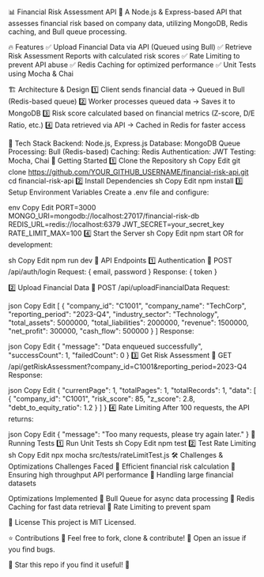 📊 Financial Risk Assessment API
🚀 A Node.js & Express-based API that assesses financial risk based on company data, utilizing MongoDB, Redis caching, and Bull queue processing.

🔥 Features
✅ Upload Financial Data via API (Queued using Bull)
✅ Retrieve Risk Assessment Reports with calculated risk scores
✅ Rate Limiting to prevent API abuse
✅ Redis Caching for optimized performance
✅ Unit Tests using Mocha & Chai

🏗️ Architecture & Design
1️⃣ Client sends financial data → Queued in Bull (Redis-based queue)
2️⃣ Worker processes queued data → Saves it to MongoDB
3️⃣ Risk score calculated based on financial metrics (Z-score, D/E Ratio, etc.)
4️⃣ Data retrieved via API → Cached in Redis for faster access

📌 Tech Stack
Backend: Node.js, Express.js
Database: MongoDB
Queue Processing: Bull (Redis-based)
Caching: Redis
Authentication: JWT
Testing: Mocha, Chai
🚀 Getting Started
1️⃣ Clone the Repository
sh
Copy
Edit
git clone https://github.com/YOUR_GITHUB_USERNAME/financial-risk-api.git
cd financial-risk-api
2️⃣ Install Dependencies
sh
Copy
Edit
npm install
3️⃣ Setup Environment Variables
Create a .env file and configure:

env
Copy
Edit
PORT=3000
MONGO_URI=mongodb://localhost:27017/financial-risk-db
REDIS_URL=redis://localhost:6379
JWT_SECRET=your_secret_key
RATE_LIMIT_MAX=100
4️⃣ Start the Server
sh
Copy
Edit
npm start
OR for development:

sh
Copy
Edit
npm run dev
📡 API Endpoints
1️⃣ Authentication
🔹 POST /api/auth/login
Request: { email, password }
Response: { token }

2️⃣ Upload Financial Data
🔹 POST /api/uploadFinancialData
Request:

json
Copy
Edit
[
  {
    "company_id": "C1001",
    "company_name": "TechCorp",
    "reporting_period": "2023-Q4",
    "industry_sector": "Technology",
    "total_assets": 5000000,
    "total_liabilities": 2000000,
    "revenue": 1500000,
    "net_profit": 300000,
    "cash_flow": 500000
  }
]
Response:

json
Copy
Edit
{
  "message": "Data enqueued successfully",
  "successCount": 1,
  "failedCount": 0
}
3️⃣ Get Risk Assessment
🔹 GET /api/getRiskAssessment?company_id=C1001&reporting_period=2023-Q4
Response:

json
Copy
Edit
{
  "currentPage": 1,
  "totalPages": 1,
  "totalRecords": 1,
  "data": [
    {
      "company_id": "C1001",
      "risk_score": 85,
      "z_score": 2.8,
      "debt_to_equity_ratio": 1.2
    }
  ]
}
4️⃣ Rate Limiting
After 100 requests, the API returns:

json
Copy
Edit
{
  "message": "Too many requests, please try again later."
}
🧪 Running Tests
1️⃣ Run Unit Tests
sh
Copy
Edit
npm test
2️⃣ Test Rate Limiting
sh
Copy
Edit
npx mocha src/tests/rateLimitTest.js
🛠️ Challenges & Optimizations
Challenges Faced
🚧 Efficient financial risk calculation
🚧 Ensuring high throughput API performance
🚧 Handling large financial datasets

Optimizations Implemented
🚀 Bull Queue for async data processing
🚀 Redis Caching for fast data retrieval
🚀 Rate Limiting to prevent spam

📜 License
This project is MIT Licensed.

⭐ Contributions
🔹 Feel free to fork, clone & contribute!
🔹 Open an issue if you find bugs.

💙 Star this repo if you find it useful! 🚀

